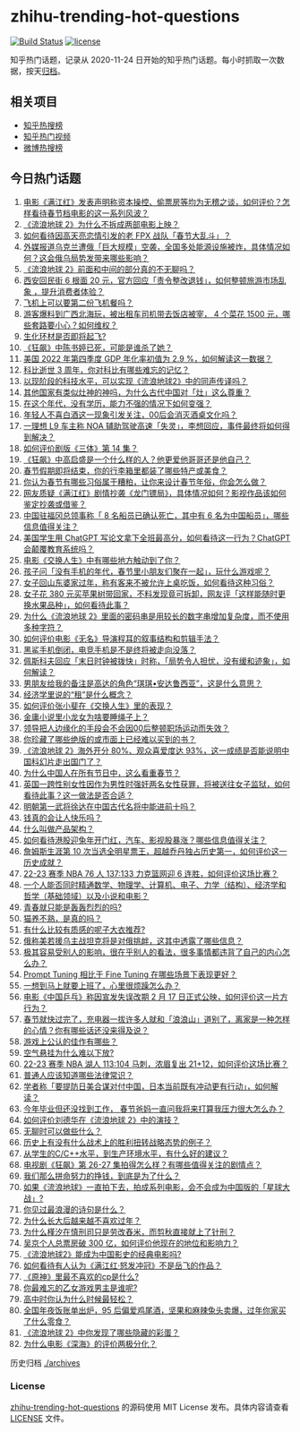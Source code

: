# zhihu-trending-hot-questions

[![Build Status](https://github.com/justjavac/zhihu-trending-hot-questions/workflows/ci/badge.svg?branch=master)](https://github.com/justjavac/zhihu-trending-hot-questions/actions)
[![license](https://img.shields.io/github/license/justjavac/zhihu-trending-hot-questions)](https://github.com/justjavac/zhihu-trending-hot-questions/blob/master/LICENSE)

知乎热门话题，记录从 2020-11-24
日开始的知乎热门话题。每小时抓取一次数据，按天[归档](./archives)。

## 相关项目

- [知乎热搜榜](https://github.com/justjavac/zhihu-trending-top-search)
- [知乎热门视频](https://github.com/justjavac/zhihu-trending-hot-video)
- [微博热搜榜](https://github.com/justjavac/weibo-trending-hot-search)

## 今日热门话题

<!-- BEGIN -->
<!-- 最后更新时间 Fri Jan 27 2023 12:19:47 GMT+0800 (China Standard Time) -->

1. [电影《满江红》发表声明称资本操控、偷票房等均为无稽之谈，如何评价？怎样看待春节档电影的这一系列风波？](https://www.zhihu.com/question/580641032)
1. [《流浪地球 2》为什么不拆成两部电影上映？](https://www.zhihu.com/question/580596807)
1. [如何看待因高天亮恋情引发的老 FPX 战队「春节大乱斗」？](https://www.zhihu.com/question/580657510)
1. [外媒报道乌克兰遭俄「巨大规模」空袭，全国多处能源设施被炸，具体情况如何？这会俄乌局势发带来哪些影响？](https://www.zhihu.com/question/580650617)
1. [《流浪地球 2》前面和中间的部分真的不无聊吗？](https://www.zhihu.com/question/580083615)
1. [西安回民街 6 根面 20 元，官方回应「责令整改退钱」，如何整顿旅游市场乱象 ，提升消费者体验？](https://www.zhihu.com/question/580642792)
1. [飞机上可以要第二份飞机餐吗？](https://www.zhihu.com/question/290460008)
1. [游客爆料到广西北海玩，被出租车司机带去饭店被宰， 4 个菜花 1500 元，哪些套路要小心？如何维权？](https://www.zhihu.com/question/580710297)
1. [生化环材是否即将起飞?](https://www.zhihu.com/question/578350519)
1. [《狂飙》中陈书婷已死，可能是谁杀了她？](https://www.zhihu.com/question/580524629)
1. [美国 2022 年第四季度 GDP 年化率初值为 2.9 %，如何解读这一数据？](https://www.zhihu.com/question/580661871)
1. [科比逝世 3 周年，你对科比有哪些难忘的记忆？](https://www.zhihu.com/question/580713292)
1. [以现阶段的科技水平，可以实现《流浪地球2》中的同声传译吗？](https://www.zhihu.com/question/580189928)
1. [其他国家有类似灶神的神吗，为什么古代中国对「灶」这么尊重？](https://www.zhihu.com/question/579245253)
1. [在这个年代，没有学历，能力不强的情况下如何变强？](https://www.zhihu.com/question/580656487)
1. [年轻人不喜白酒这一现象引发关注，00后会消灭酒桌文化吗？](https://www.zhihu.com/question/578288539)
1. [一理想 L9 车主称 NOA 辅助驾驶高速「失灵」，李想回应，事件最终将如何得到解决？](https://www.zhihu.com/question/580480737)
1. [如何评价剧版《三体》第 14 集？](https://www.zhihu.com/question/580088552)
1. [《狂飙》中高启盛是一个什么样的人？他更爱他哥哥还是他自己？](https://www.zhihu.com/question/580583734)
1. [春节假期即将结束，你的行李箱里都装了哪些特产或美食？](https://www.zhihu.com/question/580423952)
1. [你认为春节有哪些习俗属于糟粕，让你来设计春节年俗，你会怎么做？](https://www.zhihu.com/question/579244219)
1. [网友质疑《满江红》剧情抄袭《龙门镖局》，具体情况如何？影视作品该如何鉴定抄袭或借鉴？](https://www.zhihu.com/question/580632744)
1. [中国驻福冈总领事称「 8 名船员已确认死亡，其中有 6 名为中国船员」，哪些信息值得关注？](https://www.zhihu.com/question/580624899)
1. [美国学生用 ChatGPT 写论文拿下全班最高分，如何看待这一行为？ChatGPT 会颠覆教育系统吗？](https://www.zhihu.com/question/580642633)
1. [电影《交换人生》中有哪些地方触动到了你？](https://www.zhihu.com/question/580081005)
1. [孩子问「没有手机的年代，春节里小朋友们聚在一起」，玩什么游戏呢？](https://www.zhihu.com/question/515030518)
1. [女子回山东婆家过年，称有客来不被允许上桌吃饭，如何看待这种习俗？](https://www.zhihu.com/question/579775482)
1. [女子花 380 元买苹果树带回家，不料发现竟可拆卸，网友评「这样能随时更换水果品种」，如何看待此事？](https://www.zhihu.com/question/579627808)
1. [为什么《流浪地球 2》里面的密码串是用较长的数字串增加复杂度，而不使用多种字符？](https://www.zhihu.com/question/580233821)
1. [如何评价电影《无名》导演程耳的叙事结构和剪辑手法？](https://www.zhihu.com/question/580042254)
1. [黑鲨手机倒闭，电竞手机是不是终将被走向没落？](https://www.zhihu.com/question/578253153)
1. [佩斯科夫回应「末日时钟被拨快」时称，「局势令人担忧，没有缓和迹象」，如何解读？](https://www.zhihu.com/question/580624681)
1. [男朋友给我的备注是高达的角色“琪琪•安达鲁西亚”，这是什么意思？](https://www.zhihu.com/question/567997977)
1. [经济学里说的“租”是什么概念？](https://www.zhihu.com/question/575376537)
1. [如何评价张小斐在《交换人生》里的表现？](https://www.zhihu.com/question/579938601)
1. [金庸小说里小龙女为啥要睡绳子上？](https://www.zhihu.com/question/573236106)
1. [领导把人边缘化的手段会不会因00后整顿职场运动而失效？](https://www.zhihu.com/question/573763637)
1. [你珍藏了哪些绝版的或市面上已经难以买到的书？](https://www.zhihu.com/question/19560612)
1. [《流浪地球 2》海外开分 80%、观众喜爱度达 93%，这一成绩是否能说明中国科幻片走出国门了？](https://www.zhihu.com/question/580423006)
1. [为什么中国人在所有节日中，这么看重春节？](https://www.zhihu.com/question/512577211)
1. [英国一跨性别女性因作为男性时强奸两名女性获罪，将被送往女子监狱，如何看待此事？这一做法是否合适？](https://www.zhihu.com/question/580487434)
1. [明朝第一武将徐达在中国古代名将中能进前十吗？](https://www.zhihu.com/question/40523319)
1. [钱真的会让人快乐吗？](https://www.zhihu.com/question/574804182)
1. [什么叫做产品架构？](https://www.zhihu.com/question/20288786)
1. [如何看待港股迎兔年开门红，汽车、影视股暴涨？哪些信息值得关注？](https://www.zhihu.com/question/580569512)
1. [詹姆斯生涯第 10 次当选全明星票王，超越乔丹独占历史第一，如何评价这一历史成就？](https://www.zhihu.com/question/580690975)
1. [22-23 赛季 NBA 76 人 137:133 力克篮网迎 6 连胜，如何评价这场比赛？](https://www.zhihu.com/question/580536713)
1. [一个人能否同时精通数学、物理学、计算机、电子、力学（结构）、经济学和哲学（基础领域）以及小说和电影？](https://www.zhihu.com/question/21323541)
1. [青春就只能是轰轰烈烈的吗?](https://www.zhihu.com/question/580484552)
1. [猫养不熟，是真的吗？](https://www.zhihu.com/question/436007843)
1. [有什么比较有质感的呢子大衣推荐?](https://www.zhihu.com/question/64487482)
1. [俄称美若援乌主战坦克将是对俄挑衅，这其中透露了哪些信息？](https://www.zhihu.com/question/580501148)
1. [极其容易受别人的影响，很在乎别人的看法，很多事情都违背了自己的内心怎么办？](https://www.zhihu.com/question/20004141)
1. [Prompt Tuning 相比于 Fine Tuning 在哪些场景下表现更好？](https://www.zhihu.com/question/504324484)
1. [一想到马上就要上班了，心里很烦躁怎么办？](https://www.zhihu.com/question/580467347)
1. [电影《中国乒乓》称因宣发失误改期 2 月 17 日正式公映，如何评价这一片方行为？](https://www.zhihu.com/question/580508727)
1. [春节就快过完了，充电器一拔许多人就和「浪浪山」道别了，离家是一种怎样的心情？你有哪些话还没来得及说？](https://www.zhihu.com/question/580635994)
1. [游戏上公认的佳作有哪些？](https://www.zhihu.com/question/472469837)
1. [空气悬挂为什么难以下放?](https://www.zhihu.com/question/563359052)
1. [22-23 赛季 NBA 湖人 113:104 马刺，浓眉复出 21+12，如何评价这场比赛？](https://www.zhihu.com/question/580579290)
1. [普通人应该知道哪些法律常识？](https://www.zhihu.com/question/19844498)
1. [学者称「要提防日美合谋对付中国，日本当前既有冲动更有行动」，如何解读？](https://www.zhihu.com/question/579778614)
1. [今年毕业但还没找到工作， 春节爸妈一直问我将来打算我压力很大怎么办？](https://www.zhihu.com/question/579004695)
1. [如何评价刘德华在《流浪地球 2》中的演技？](https://www.zhihu.com/question/579999384)
1. [无聊时可以做些什么？](https://www.zhihu.com/question/20416111)
1. [历史上有没有什么战术上的胜利扭转战略态势的例子？](https://www.zhihu.com/question/449058555)
1. [从学生的C/C++水平，到生产环境水平，有什么好的建议？](https://www.zhihu.com/question/267539869)
1. [电视剧《狂飙》第 26-27 集拍得怎么样？有哪些值得关注的剧情点？](https://www.zhihu.com/question/580647719)
1. [我们那么拼命努力的挣钱，到底是为了什么？](https://www.zhihu.com/question/570195816)
1. [如果《流浪地球》一直拍下去，拍成系列电影，会不会成为中国版的「星球大战」?](https://www.zhihu.com/question/580144475)
1. [你见过最浪漫的诗句是什么？](https://www.zhihu.com/question/579046773)
1. [为什么长大后越来越不喜欢过年？](https://www.zhihu.com/question/572940106)
1. [为什么槿汐在慎刑司只是劳改舂米，而剪秋直接就上了针刑？](https://www.zhihu.com/question/580019575)
1. [吴京个人总票房破 300 亿，如何评价他现在的地位和影响力？](https://www.zhihu.com/question/580341795)
1. [《流浪地球2》能成为中国影史的经典电影吗?](https://www.zhihu.com/question/580502256)
1. [如何看待有人认为《满江红·怒发冲冠》不是岳飞的作品？](https://www.zhihu.com/question/329480755)
1. [《原神》里最不喜欢的cp是什么?](https://www.zhihu.com/question/575055463)
1. [你最难忘的乙女游戏男主是谁呢?](https://www.zhihu.com/question/572110966)
1. [高中时你认为什么时候最轻松？](https://www.zhihu.com/question/578344571)
1. [全国年夜饭账单出炉，95 后偏爱鸡尾酒，坚果和麻辣兔头卖爆，过年你家买了什么零食？](https://www.zhihu.com/question/580431949)
1. [《流浪地球 2》中你发现了哪些隐藏的彩蛋？](https://www.zhihu.com/question/580030998)
1. [为什么电影《深海》的评价两极分化？](https://www.zhihu.com/question/580085646)

<!-- END -->

历史归档 [./archives](./archives)

### License

[zhihu-trending-hot-questions](https://github.com/justjavac/zhihu-trending-hot-questions)
的源码使用 MIT License 发布。具体内容请查看 [LICENSE](./LICENSE) 文件。
